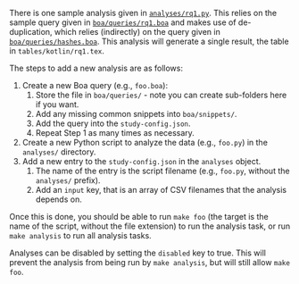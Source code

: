 There is one sample analysis given in [`analyses/rq1.py`](https://raw.githubusercontent.com/boalang/study-template/main/analyses/rq1.py). This relies on the sample query given in [`boa/queries/rq1.boa`](https://raw.githubusercontent.com/boalang/study-template/main/boa/queries/rq1.boa) and makes use of de-duplication, which relies (indirectly) on the query given in [`boa/queries/hashes.boa`](https://raw.githubusercontent.com/boalang/study-template/main/boa/queries/hashes.boa).  This analysis will generate a single result, the table in `tables/kotlin/rq1.tex`.

The steps to add a new analysis are as follows:

1. Create a new Boa query (e.g., `foo.boa`):
    1. Store the file in `boa/queries/` - note you can create sub-folders here if you want.
    1. Add any missing common snippets into `boa/snippets/`.
    1. Add the query into the `study-config.json`.
    1. Repeat Step 1 as many times as necessary.
1. Create a new Python script to analyze the data (e.g., `foo.py`) in the `analyses/` directory.
1. Add a new entry to the `study-config.json` in the `analyses` object.
    1. The name of the entry is the script filename (e.g., `foo.py`, without the `analyses/` prefix).
    1. Add an `input` key, that is an array of CSV filenames that the analysis depends on.

Once this is done, you should be able to run `make foo` (the target is the name of the script, without the file extension) to run the analysis task, or run `make analysis` to run all analysis tasks.

Analyses can be disabled by setting the `disabled` key to true.  This will prevent the analysis from being run by `make analysis`, but will still allow `make foo`.
